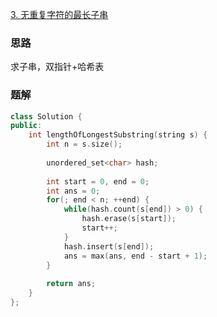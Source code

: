 [3. 无重复字符的最长子串](https://leetcode.cn/problems/longest-substring-without-repeating-characters/)

### 思路

求子串，双指针+哈希表

### 题解

```c++
class Solution {
public:
    int lengthOfLongestSubstring(string s) {
        int n = s.size();
        
        unordered_set<char> hash;
        
        int start = 0, end = 0;
        int ans = 0;
        for(; end < n; ++end) {
            while(hash.count(s[end]) > 0) {
                hash.erase(s[start]);
                start++;
            }
            hash.insert(s[end]);
            ans = max(ans, end - start + 1);
        }
        
        return ans;
    }
};
```

